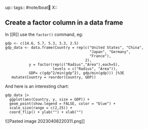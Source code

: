 up::
tags:: #note/boat🚤 
X:: 

## Create a factor column in a data frame

In [[R]] use the `factor()` command, eg:

```
gdp <- c(14.6, 5.7, 5.3, 3.3, 2.5)
gdp_data <- data.frame(Country = rep(c("United States", "China",
                                       "Japan", "Germany",
                                       "France"),
                                     2),
           y = factor(rep(c("Radius","Area"),each=5), 
                      levels = c("Radius", "Area")),
           GDP= c(gdp^2/min(gdp^2), gdp/min(gdp))) |%3E 
   mutate(Country = reorder(Country, GDP))
```

And here is an interesting chart:

```
gdp_data |> 
  ggplot(aes(Country, y, size = GDP)) + 
  geom_point(show.legend = FALSE, color = "blue") + 
  scale_size(range = c(2,25)) +
  coord_flip() + ylab("") + xlab("")
```

![[Pasted image 20230408220311.png]]
